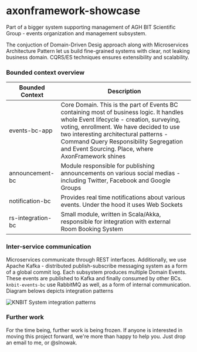 # axonframework-showcase #

Part of a bigger system supporting management of AGH BIT Scientific Group - events organization and management subsystem. 

The conjuction of Domain-Driven Desig approach along with Microservices Architecture Pattern let us build fine-grained systems with clear, not leaking business domain. CQRS/ES techniques ensures extensibility and scalability. 

### Bounded context overview ###

| Bounded Context | Description |
|-----------|-------|
|events-bc-app|Core Domain. This is the part of Events BC containing most of business logic. It handles whole Event lifecycle - creation, surveying, voting, enrollment. We have decided to use two interesting architectural patterns - Command Query Responsibility Segregation and Event Sourcing. Place, where AxonFramework shines|
|announcement-bc|Module responsible for publishing announcements on various social medias - including Twitter, Facebook and Google Groups|
|notification-bc|Provides real time notifications about various events. Under the hood it uses Web Sockets|
|rs-integration-bc|Small module, written in Scala/Akka, responsible for integration with external Room Booking System|

### Inter-service communication ###

Microservices communicate through REST interfaces. Additionally, we use Apache Kafka - distributed publish-subscribe messaging system as a form of a global commit log. Each subsystem produces multiple Domain Events. These events are published to Kafka and finally consumed by other BCs. ```knbit-events-bc``` use RabbitMQ as well, as a form of internal communication. Diagram belows depicts integration patterns

![KNBIT System integration patterns](docs/inter-service-communication-patterns.png)

### Further work ###
For the time being, further work is being frozen. If anyone is interested in moving this project forward, we're more than happy to help you. Just drop an email to me, or @slnowak.


